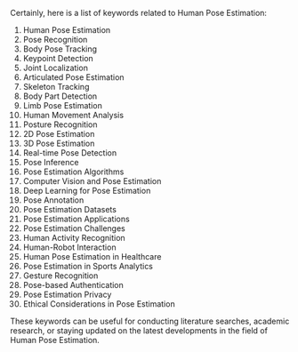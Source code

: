 Certainly, here is a list of keywords related to Human Pose Estimation:

1. Human Pose Estimation
2. Pose Recognition
3. Body Pose Tracking
4. Keypoint Detection
5. Joint Localization
6. Articulated Pose Estimation
7. Skeleton Tracking
8. Body Part Detection
9. Limb Pose Estimation
10. Human Movement Analysis
11. Posture Recognition
12. 2D Pose Estimation
13. 3D Pose Estimation
14. Real-time Pose Detection
15. Pose Inference
16. Pose Estimation Algorithms
17. Computer Vision and Pose Estimation
18. Deep Learning for Pose Estimation
19. Pose Annotation
20. Pose Estimation Datasets
21. Pose Estimation Applications
22. Pose Estimation Challenges
23. Human Activity Recognition
24. Human-Robot Interaction
25. Human Pose Estimation in Healthcare
26. Pose Estimation in Sports Analytics
27. Gesture Recognition
28. Pose-based Authentication
29. Pose Estimation Privacy
30. Ethical Considerations in Pose Estimation

These keywords can be useful for conducting literature searches, academic research, or staying updated on the latest developments in the field of Human Pose Estimation.
